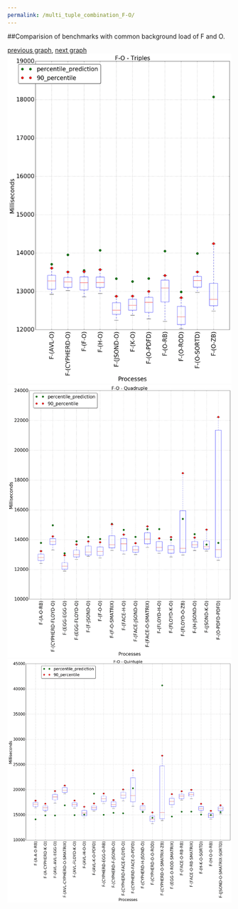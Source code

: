 ```yaml
---
permalink: /multi_tuple_combination_F-O/
---
```


##Comparision of benchmarks with common background load of F and O.

[previous graph](../multi_tuple_combination_F-K/), [next graph](../multi_tuple_combination_F-PDFD/)
![graph figure](./images/triple/F/F-O_box.png)![graph figure](./images/quadruple/F/F-O_box.png)![graph figure](./images/quintuple/F/F-O_box.png)